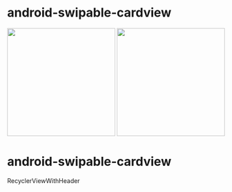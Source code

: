 # android-swipable-cardview

<img src="https://raw.githubusercontent.com/jangyoun/android-swipable-cardview/master/preivew.gif" width="250">

<img src="https://raw.githubusercontent.com/jangyoun/android-recyclerview-with-header/master/preivew.gif" width="250">


# android-swipable-cardview

RecyclerViewWithHeader
